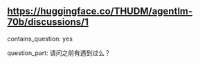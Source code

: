 ## https://huggingface.co/THUDM/agentlm-70b/discussions/1

contains_question: yes

question_part: 请问之前有遇到过么？